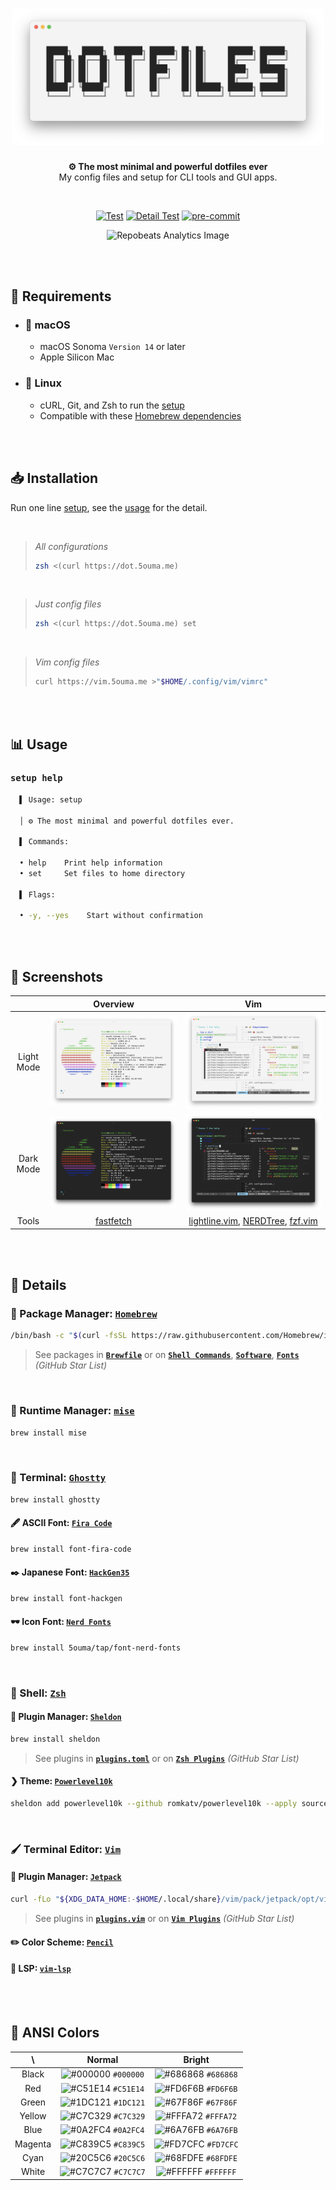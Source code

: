 <h1 align="center">
  <picture>
    <source
      srcset="https://raw.githubusercontent.com/5ouma/dotfiles/main/docs/images/header/header-light.png"
      media="(prefers-color-scheme: light)"
    />
    <source
      srcset="https://raw.githubusercontent.com/5ouma/dotfiles/main/docs/images/header/header-dark.png"
      media="(prefers-color-scheme: dark)"
    />
    <!-- markdownlint-disable MD013 -->
    <img width=500px alt="header" src="https://raw.githubusercontent.com/5ouma/dotfiles/main/docs/images/header/header-light.png" />
  </picture>
</h1>

<div align="center">

**⚙ The most minimal and powerful dotfiles ever** <br />
My config files and setup for CLI tools and GUI apps.

<br />

[![Test](https://img.shields.io/github/actions/workflow/status/5ouma/dotfiles/test.yml?label=Test&style=flat-square)](https://github.com/5ouma/dotfiles/actions/workflows/test.yml)
[![Detail Test](https://img.shields.io/github/actions/workflow/status/5ouma/dotfiles/detail-test.yml?label=Detail%20Test&style=flat-square)](https://github.com/5ouma/dotfiles/actions/workflows/detail-test.yml)
[![pre-commit](https://img.shields.io/github/actions/workflow/status/5ouma/dotfiles/pre-commit.yml?label=pre-commit&style=flat-square)](https://github.com/5ouma/dotfiles/actions/workflows/pre-commit.yml)

![Repobeats Analytics Image](https://repobeats.axiom.co/api/embed/582e65bd5fb58fbbc0ecbb2947a391efde3d9516.svg)

</div>

<br /><br />

## 🔐 Requirements

- ### 🍎 macOS

  - macOS Sonoma `Version 14` or later
  - Apple Silicon Mac

- ### 🐧 Linux

  - cURL, Git, and Zsh to run the [setup](./setup)
  - Compatible with these [Homebrew dependencies](https://docs.brew.sh/Homebrew-on-Linux#requirements)

<br /><br />

## 📥 Installation

Run one line [setup](./setup), see the [usage](#-usage) for the detail.

<br />

> _All configurations_
>
> ```sh
> zsh <(curl https://dot.5ouma.me)
> ```

<br />

> _Just config files_
>
> ```sh
> zsh <(curl https://dot.5ouma.me) set
> ```

<br />

> _Vim config files_
>
> ```sh
> curl https://vim.5ouma.me >"$HOME/.config/vim/vimrc"
> ```

<br /><br />

## 📊 Usage

### `setup help`

```sh
  ▌ Usage: setup

  │ ⚙️ The most minimal and powerful dotfiles ever.

  ▌ Commands:

  • help    Print help information
  • set     Set files to home directory

  ▌ Flags:

  • -y, --yes    Start without confirmation
```

<br /><br />

## 🌄 Screenshots

|            |      Overview       |                  Vim                   |
| :--------: | :-----------------: | :------------------------------------: |
| Light Mode | ![Overview - Light] |             ![Vim - Light]             |
| Dark Mode  | ![Overview - Dark]  |             ![Vim - Dark]              |
|   Tools    |     [fastfetch]     | [lightline.vim], [NERDTree], [fzf.vim] |

[Overview - Light]: ./images/screenshots/light/overview.png
[Overview - Dark]: ./images/screenshots/dark/overview.png
[Vim - Light]: ./images/screenshots/light/vim.png
[Vim - Dark]: ./images/screenshots/dark/vim.png
[fastfetch]: https://github.com/fastfetch-cli/fastfetch
[lightline.vim]: https://github.com/itchyny/lightline.vim
[NERDTree]: https://github.com/preservim/nerdtree
[fzf.vim]: https://github.com/junegunn/fzf.vim

<br /><br />

## 📝 Details

### 🍺 Package Manager: [`Homebrew`](https://brew.sh)

```sh
/bin/bash -c "$(curl -fsSL https://raw.githubusercontent.com/Homebrew/install/HEAD/install.sh)"
```

> See packages in **[`Brewfile`]**
> or on **[`Shell Commands`]**, **[`Software`]**, **[`Fonts`]** _(GitHub Star List)_

[`Brewfile`]: ./data/Brewfile
[`Shell Commands`]: https://github.com/stars/5ouma/lists/shell-commands
[`Software`]: https://github.com/stars/5ouma/lists/software
[`Fonts`]: https://github.com/stars/5ouma/lists/fonts

<br />

### 📼 Runtime Manager: [`mise`](https://github.com/jdx/mise)

```sh
brew install mise
```

<br />

### 👻 Terminal: [`Ghostty`](https://ghostty.org)

```sh
brew install ghostty
```

#### 🖋 ASCII Font: [`Fira Code`](https://github.com/tonsky/FiraCode)

```sh
brew install font-fira-code
```

#### ✒️ Japanese Font: [`HackGen35`](https://github.com/yuru7/hackgen)

```sh
brew install font-hackgen
```

#### 🕶️ Icon Font: [`Nerd Fonts`](https://www.nerdfonts.com)

```sh
brew install 5ouma/tap/font-nerd-fonts
```

<br />

### 🐚 Shell: [`Zsh`](https://zsh.org)

#### 🔌 Plugin Manager: [`Sheldon`](https://github.com/rossmacarthur/sheldon)

```sh
brew install sheldon
```

> See plugins in **[`plugins.toml`]**
> or on **[`Zsh Plugins`]** _(GitHub Star List)_

[`plugins.toml`]: ./config/sheldon/.config/sheldon/plugins.toml
[`Zsh Plugins`]: https://github.com/stars/5ouma/lists/zsh-plugins

#### ❯ Theme: [`Powerlevel10k`](https://github.com/romkatv/powerlevel10k)

```sh
sheldon add powerlevel10k --github romkatv/powerlevel10k --apply source
```

<br />

### 🖌 Terminal Editor: [`Vim`](https://www.vim.org)

#### 🚀 Plugin Manager: [`Jetpack`](https://github.com/5ouma/vim-jetpack)

```sh
curl -fLo "${XDG_DATA_HOME:-$HOME/.local/share}/vim/pack/jetpack/opt/vim-jetpack/plugin/jetpack.vim" --create-dirs https://raw.githubusercontent.com/tani/vim-jetpack/master/plugin/jetpack.vim
```

> See plugins in **[`plugins.vim`]**
> or on **[`Vim Plugins`]** _(GitHub Star List)_

[`plugins.vim`]: ./config/vim/.config/vim/plugins.vim
[`Vim Plugins`]: https://github.com/stars/5ouma/lists/vim-plugins

#### ✏️ Color Scheme: [`Pencil`](https://github.com/5ouma/vim-colors-pencil)

#### 💾 LSP: [`vim-lsp`](https://github.com/prabirshrestha/vim-lsp)

<br /><br />

## 🎨 ANSI Colors

|   \     |        Normal        |        Bright        |
| :-----: | :------------------: | :------------------: |
|  Black  | ![#000000] `#000000` | ![#686868] `#686868` |
|   Red   | ![#C51E14] `#C51E14` | ![#FD6F6B] `#FD6F6B` |
|  Green  | ![#1DC121] `#1DC121` | ![#67F86F] `#67F86F` |
| Yellow  | ![#C7C329] `#C7C329` | ![#FFFA72] `#FFFA72` |
|  Blue   | ![#0A2FC4] `#0A2FC4` | ![#6A76FB] `#6A76FB` |
| Magenta | ![#C839C5] `#C839C5` | ![#FD7CFC] `#FD7CFC` |
|  Cyan   | ![#20C5C6] `#20C5C6` | ![#68FDFE] `#68FDFE` |
|  White  | ![#C7C7C7] `#C7C7C7` | ![#FFFFFF] `#FFFFFF` |

[#000000]: https://placehold.co/15/000000/000000.svg
[#686868]: https://placehold.co/15/686868/686868.svg
[#C51E14]: https://placehold.co/15/C51E14/C51E14.svg
[#FD6F6B]: https://placehold.co/15/FD6F6B/FD6F6B.svg
[#1DC121]: https://placehold.co/15/1DC121/1DC121.svg
[#67F86F]: https://placehold.co/15/67F86F/67F86F.svg
[#C7C329]: https://placehold.co/15/C7C329/C7C329.svg
[#FFFA72]: https://placehold.co/15/FFFA72/FFFA72.svg
[#0A2FC4]: https://placehold.co/15/0A2FC4/0A2FC4.svg
[#6A76FB]: https://placehold.co/15/6A76FB/6A76FB.svg
[#C839C5]: https://placehold.co/15/C839C5/C839C5.svg
[#FD7CFC]: https://placehold.co/15/FD7CFC/FD7CFC.svg
[#20C5C6]: https://placehold.co/15/20C5C6/20C5C6.svg
[#68FDFE]: https://placehold.co/15/68FDFE/68FDFE.svg
[#C7C7C7]: https://placehold.co/15/C7C7C7/C7C7C7.svg
[#FFFFFF]: https://placehold.co/15/FFFFFF/FFFFFF.svg
